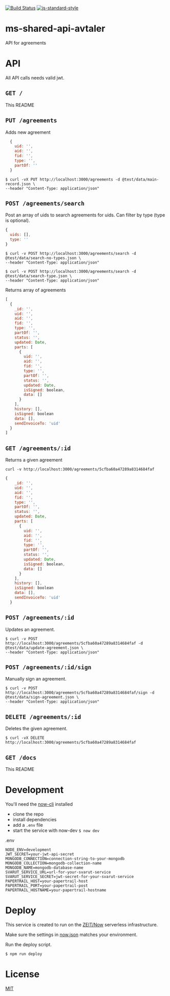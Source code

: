 [![Build Status](https://travis-ci.com/vtfk/ms-shared-api-avtaler.svg?branch=master)](https://travis-ci.com/vtfk/ms-shared-api-avtaler)
[![js-standard-style](https://img.shields.io/badge/code%20style-standard-brightgreen.svg?style=flat)](https://github.com/feross/standard)

# ms-shared-api-avtaler

API for agreements

# API

All API calls needs valid jwt.

## ```GET /```

This README

## ```PUT /agreements```

Adds new agreement

```JavaScript
  {
    uid: '',
    aid: '',
    fid: '',
    type: '',
    partOf: ''
  } 
```

```
$ curl -vX PUT http://localhost:3000/agreements -d @test/data/main-record.json \
--header "Content-Type: application/json"
```

## ```POST /agreements/search```

Post an array of uids to search agreements for uids.
Can filter by type (type is optional).

```JavaScript
{
  uids: [],
  type: ''
}
```

```
$ curl -v POST http://localhost:3000/agreements/search -d @test/data/search-no-types.json \
--header "Content-Type: application/json"
```

```
$ curl -v POST http://localhost:3000/agreements/search -d @test/data/search-type.json \
--header "Content-Type: application/json"
```

Returns array of agreements 

```JavaScript
[
  {
    _id: '',
    uid: '',
    aid: '',
    fid: '',
    type: '',
    partOf: '',
    status: '',
    updated: Date,
    parts: [
      {
        uid: '',
        aid: '',
        fid: '',
        type: '',
        partOf: '',
        status: '',
        updated: Date,
        isSigned: boolean,
        data: []
      }
    ],
    history: [],
    isSigned: boolean
    data: [],
    sendInvoiceTo: 'uid'
  }  
]
```

## ```GET /agreements/:id```

Returns a given agreement

```
curl -v http://localhost:3000/agreements/5cfba60a47289a8314684faf
```

```JavaScript
{
    _id: '',
    uid: '',
    aid: '',
    fid: '',
    type: '',
    partOf: '',
    status: '',
    updated: Date,
    parts: [
      {
        uid: '',
        aid: '',
        fid: '',
        type: '',
        partOf: '',
        status: '',
        updated: Date,
        isSigned: boolean,
        data: []
      }
    ],
    history: [],
    isSigned: boolean
    data: [],
    sendInvoiceTo: 'uid'
  }
```

## ```POST /agreements/:id```

Updates an agreement.

```
$ curl -v POST http://localhost:3000/agreements/5cfba60a47289a8314684faf -d @test/data/update-agreement.json \
--header "Content-Type: application/json"
```

## ```POST /agreements/:id/sign```

Manually sign an agreement.

```
$ curl -v POST http://localhost:3000/agreements/5cfba60a47289a8314684faf/sign -d @test/data/sign-agreement.json \
--header "Content-Type: application/json"
```

## ```DELETE /agreements/:id```

Deletes the given agreement.

```
$ curl -vX DELETE http://localhost:3000/agreements/5cfba60a47289a8314684faf
```


## ```GET /docs```

This README

# Development

You'll need the [now-cli](https://zeit.co/now) installed

- clone the repo
- install dependencies
- add a `.env` file
- start the service with now-dev ```$ now dev```

.env

```
NODE_ENV=development
JWT_SECRET=your-jwt-api-secret
MONGODB_CONNECTION=connection-string-to-your-mongodb
MONGODB_COLLECTION=mongodb-collection-name
MONGODB_NAME=mongodb-database-name
SVARUT_SERVICE_URL=url-for-your-svarut-service
SVARUT_SERVICE_SECRET=jwt-secret-for-your-svarut-service
PAPERTRAIL_HOST=your-papertrail-host
PAPERTRAIL_PORT=your-papertrail-post
PAPERTRAIL_HOSTNAME=your-papertrail-hostname
```

# Deploy

This service is created to run on the [ZEIT/Now](https://zeit.co/now) serverless infrastructure.

Make sure the settings in [now.json](now.json) matches your environment.

Run the deploy script.

```
$ npm run deploy
```


# License

[MIT](LICENSE)